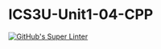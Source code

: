 # ICS3U-Unit1-04-CPP

[![GitHub's Super Linter](https://github.com/Huzaifa-Khalid-2/ICS3U-Unit1-04-CPP/workflows/GitHub's%20Super%20Linter/badge.svg)](https://github.com/Huzaifa-Khalid-2/ICS3U-Unit1-04-CPP/actions)
